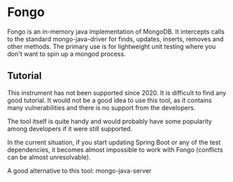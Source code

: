 # Fongo

Fongo is an in-memory java implementation of MongoDB. It intercepts calls to the standard mongo-java-driver for finds, 
updates, inserts, removes and other methods. The primary use is for lightweight unit testing where you don't want to
spin up a mongod process.

## Tutorial

This instrument has not been supported since 2020. It is difficult to find any good tutorial. It would not be a good 
idea to use this tool, as it contains many vulnerabilities and there is no support from the developers.

The tool itself is quite handy and would probably have some popularity among developers if it were still supported.

In the current situation, if you start updating Spring Boot or any of the test dependencies, it becomes almost 
impossible to work with Fongo (conflicts can be almost unresolvable).

A good alternative to this tool: mongo-java-server